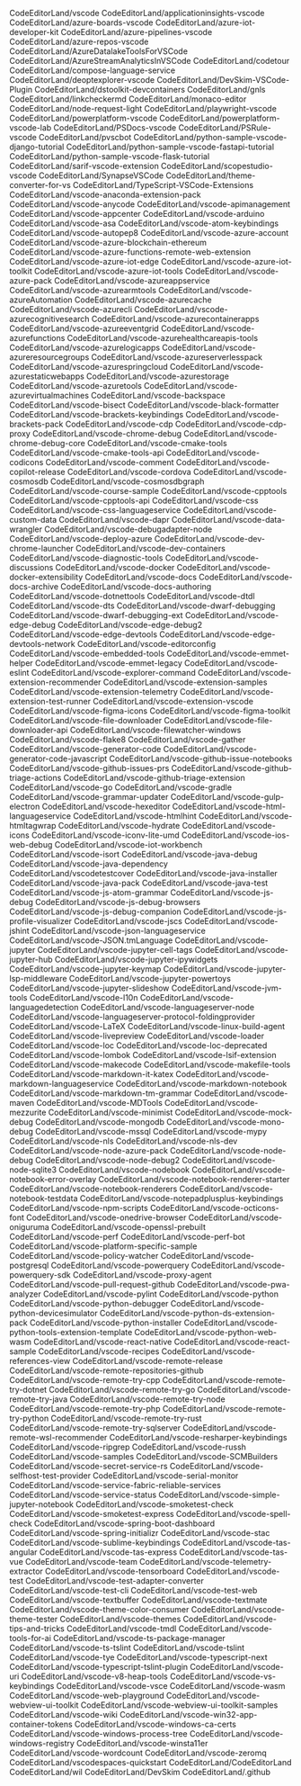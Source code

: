 CodeEditorLand/vscode
CodeEditorLand/applicationinsights-vscode
CodeEditorLand/azure-boards-vscode
CodeEditorLand/azure-iot-developer-kit
CodeEditorLand/azure-pipelines-vscode
CodeEditorLand/azure-repos-vscode
CodeEditorLand/AzureDatalakeToolsForVSCode
CodeEditorLand/AzureStreamAnalyticsInVSCode
CodeEditorLand/codetour
CodeEditorLand/compose-language-service
CodeEditorLand/deoptexplorer-vscode
CodeEditorLand/DevSkim-VSCode-Plugin
CodeEditorLand/dstoolkit-devcontainers
CodeEditorLand/gnls
CodeEditorLand/linkcheckermd
CodeEditorLand/monaco-editor
CodeEditorLand/node-request-light
CodeEditorLand/playwright-vscode
CodeEditorLand/powerplatform-vscode
CodeEditorLand/powerplatform-vscode-lab
CodeEditorLand/PSDocs-vscode
CodeEditorLand/PSRule-vscode
CodeEditorLand/pvscbot
CodeEditorLand/python-sample-vscode-django-tutorial
CodeEditorLand/python-sample-vscode-fastapi-tutorial
CodeEditorLand/python-sample-vscode-flask-tutorial
CodeEditorLand/sarif-vscode-extension
CodeEditorLand/scopestudio-vscode
CodeEditorLand/SynapseVSCode
CodeEditorLand/theme-converter-for-vs
CodeEditorLand/TypeScript-VSCode-Extensions
CodeEditorLand/vscode-anaconda-extension-pack
CodeEditorLand/vscode-anycode
CodeEditorLand/vscode-apimanagement
CodeEditorLand/vscode-appcenter
CodeEditorLand/vscode-arduino
CodeEditorLand/vscode-asa
CodeEditorLand/vscode-atom-keybindings
CodeEditorLand/vscode-autopep8
CodeEditorLand/vscode-azure-account
CodeEditorLand/vscode-azure-blockchain-ethereum
CodeEditorLand/vscode-azure-functions-remote-web-extension
CodeEditorLand/vscode-azure-iot-edge
CodeEditorLand/vscode-azure-iot-toolkit
CodeEditorLand/vscode-azure-iot-tools
CodeEditorLand/vscode-azure-pack
CodeEditorLand/vscode-azureappservice
CodeEditorLand/vscode-azurearmtools
CodeEditorLand/vscode-azureAutomation
CodeEditorLand/vscode-azurecache
CodeEditorLand/vscode-azurecli
CodeEditorLand/vscode-azurecognitivesearch
CodeEditorLand/vscode-azurecontainerapps
CodeEditorLand/vscode-azureeventgrid
CodeEditorLand/vscode-azurefunctions
CodeEditorLand/vscode-azurehealthcareapis-tools
CodeEditorLand/vscode-azurelogicapps
CodeEditorLand/vscode-azureresourcegroups
CodeEditorLand/vscode-azureserverlesspack
CodeEditorLand/vscode-azurespringcloud
CodeEditorLand/vscode-azurestaticwebapps
CodeEditorLand/vscode-azurestorage
CodeEditorLand/vscode-azuretools
CodeEditorLand/vscode-azurevirtualmachines
CodeEditorLand/vscode-backspace
CodeEditorLand/vscode-bisect
CodeEditorLand/vscode-black-formatter
CodeEditorLand/vscode-brackets-keybindings
CodeEditorLand/vscode-brackets-pack
CodeEditorLand/vscode-cdp
CodeEditorLand/vscode-cdp-proxy
CodeEditorLand/vscode-chrome-debug
CodeEditorLand/vscode-chrome-debug-core
CodeEditorLand/vscode-cmake-tools
CodeEditorLand/vscode-cmake-tools-api
CodeEditorLand/vscode-codicons
CodeEditorLand/vscode-comment
CodeEditorLand/vscode-copilot-release
CodeEditorLand/vscode-cordova
CodeEditorLand/vscode-cosmosdb
CodeEditorLand/vscode-cosmosdbgraph
CodeEditorLand/vscode-course-sample
CodeEditorLand/vscode-cpptools
CodeEditorLand/vscode-cpptools-api
CodeEditorLand/vscode-css
CodeEditorLand/vscode-css-languageservice
CodeEditorLand/vscode-custom-data
CodeEditorLand/vscode-dapr
CodeEditorLand/vscode-data-wrangler
CodeEditorLand/vscode-debugadapter-node
CodeEditorLand/vscode-deploy-azure
CodeEditorLand/vscode-dev-chrome-launcher
CodeEditorLand/vscode-dev-containers
CodeEditorLand/vscode-diagnostic-tools
CodeEditorLand/vscode-discussions
CodeEditorLand/vscode-docker
CodeEditorLand/vscode-docker-extensibility
CodeEditorLand/vscode-docs
CodeEditorLand/vscode-docs-archive
CodeEditorLand/vscode-docs-authoring
CodeEditorLand/vscode-dotnettools
CodeEditorLand/vscode-dtdl
CodeEditorLand/vscode-dts
CodeEditorLand/vscode-dwarf-debugging
CodeEditorLand/vscode-dwarf-debugging-ext
CodeEditorLand/vscode-edge-debug
CodeEditorLand/vscode-edge-debug2
CodeEditorLand/vscode-edge-devtools
CodeEditorLand/vscode-edge-devtools-network
CodeEditorLand/vscode-editorconfig
CodeEditorLand/vscode-embedded-tools
CodeEditorLand/vscode-emmet-helper
CodeEditorLand/vscode-emmet-legacy
CodeEditorLand/vscode-eslint
CodeEditorLand/vscode-explorer-command
CodeEditorLand/vscode-extension-recommender
CodeEditorLand/vscode-extension-samples
CodeEditorLand/vscode-extension-telemetry
CodeEditorLand/vscode-extension-test-runner
CodeEditorLand/vscode-extension-vscode
CodeEditorLand/vscode-figma-icons
CodeEditorLand/vscode-figma-toolkit
CodeEditorLand/vscode-file-downloader
CodeEditorLand/vscode-file-downloader-api
CodeEditorLand/vscode-filewatcher-windows
CodeEditorLand/vscode-flake8
CodeEditorLand/vscode-gather
CodeEditorLand/vscode-generator-code
CodeEditorLand/vscode-generator-code-javascript
CodeEditorLand/vscode-github-issue-notebooks
CodeEditorLand/vscode-github-issues-prs
CodeEditorLand/vscode-github-triage-actions
CodeEditorLand/vscode-github-triage-extension
CodeEditorLand/vscode-go
CodeEditorLand/vscode-gradle
CodeEditorLand/vscode-grammar-updater
CodeEditorLand/vscode-gulp-electron
CodeEditorLand/vscode-hexeditor
CodeEditorLand/vscode-html-languageservice
CodeEditorLand/vscode-htmlhint
CodeEditorLand/vscode-htmltagwrap
CodeEditorLand/vscode-hydrate
CodeEditorLand/vscode-icons
CodeEditorLand/vscode-iconv-lite-umd
CodeEditorLand/vscode-ios-web-debug
CodeEditorLand/vscode-iot-workbench
CodeEditorLand/vscode-isort
CodeEditorLand/vscode-java-debug
CodeEditorLand/vscode-java-dependency
CodeEditorLand/vscodetestcover
CodeEditorLand/vscode-java-installer
CodeEditorLand/vscode-java-pack
CodeEditorLand/vscode-java-test
CodeEditorLand/vscode-js-atom-grammar
CodeEditorLand/vscode-js-debug
CodeEditorLand/vscode-js-debug-browsers
CodeEditorLand/vscode-js-debug-companion
CodeEditorLand/vscode-js-profile-visualizer
CodeEditorLand/vscode-jscs
CodeEditorLand/vscode-jshint
CodeEditorLand/vscode-json-languageservice
CodeEditorLand/vscode-JSON.tmLanguage
CodeEditorLand/vscode-jupyter
CodeEditorLand/vscode-jupyter-cell-tags
CodeEditorLand/vscode-jupyter-hub
CodeEditorLand/vscode-jupyter-ipywidgets
CodeEditorLand/vscode-jupyter-keymap
CodeEditorLand/vscode-jupyter-lsp-middleware
CodeEditorLand/vscode-jupyter-powertoys
CodeEditorLand/vscode-jupyter-slideshow
CodeEditorLand/vscode-jvm-tools
CodeEditorLand/vscode-l10n
CodeEditorLand/vscode-languagedetection
CodeEditorLand/vscode-languageserver-node
CodeEditorLand/vscode-languageserver-protocol-foldingprovider
CodeEditorLand/vscode-LaTeX
CodeEditorLand/vscode-linux-build-agent
CodeEditorLand/vscode-livepreview
CodeEditorLand/vscode-loader
CodeEditorLand/vscode-loc
CodeEditorLand/vscode-loc-deprecated
CodeEditorLand/vscode-lombok
CodeEditorLand/vscode-lsif-extension
CodeEditorLand/vscode-makecode
CodeEditorLand/vscode-makefile-tools
CodeEditorLand/vscode-markdown-it-katex
CodeEditorLand/vscode-markdown-languageservice
CodeEditorLand/vscode-markdown-notebook
CodeEditorLand/vscode-markdown-tm-grammar
CodeEditorLand/vscode-maven
CodeEditorLand/vscode-MDTools
CodeEditorLand/vscode-mezzurite
CodeEditorLand/vscode-minimist
CodeEditorLand/vscode-mock-debug
CodeEditorLand/vscode-mongodb
CodeEditorLand/vscode-mono-debug
CodeEditorLand/vscode-mssql
CodeEditorLand/vscode-mypy
CodeEditorLand/vscode-nls
CodeEditorLand/vscode-nls-dev
CodeEditorLand/vscode-node-azure-pack
CodeEditorLand/vscode-node-debug
CodeEditorLand/vscode-node-debug2
CodeEditorLand/vscode-node-sqlite3
CodeEditorLand/vscode-nodebook
CodeEditorLand/vscode-notebook-error-overlay
CodeEditorLand/vscode-notebook-renderer-starter
CodeEditorLand/vscode-notebook-renderers
CodeEditorLand/vscode-notebook-testdata
CodeEditorLand/vscode-notepadplusplus-keybindings
CodeEditorLand/vscode-npm-scripts
CodeEditorLand/vscode-octicons-font
CodeEditorLand/vscode-onedrive-browser
CodeEditorLand/vscode-oniguruma
CodeEditorLand/vscode-openssl-prebuilt
CodeEditorLand/vscode-perf
CodeEditorLand/vscode-perf-bot
CodeEditorLand/vscode-platform-specific-sample
CodeEditorLand/vscode-policy-watcher
CodeEditorLand/vscode-postgresql
CodeEditorLand/vscode-powerquery
CodeEditorLand/vscode-powerquery-sdk
CodeEditorLand/vscode-proxy-agent
CodeEditorLand/vscode-pull-request-github
CodeEditorLand/vscode-pwa-analyzer
CodeEditorLand/vscode-pylint
CodeEditorLand/vscode-python
CodeEditorLand/vscode-python-debugger
CodeEditorLand/vscode-python-devicesimulator
CodeEditorLand/vscode-python-ds-extension-pack
CodeEditorLand/vscode-python-installer
CodeEditorLand/vscode-python-tools-extension-template
CodeEditorLand/vscode-python-web-wasm
CodeEditorLand/vscode-react-native
CodeEditorLand/vscode-react-sample
CodeEditorLand/vscode-recipes
CodeEditorLand/vscode-references-view
CodeEditorLand/vscode-remote-release
CodeEditorLand/vscode-remote-repositories-github
CodeEditorLand/vscode-remote-try-cpp
CodeEditorLand/vscode-remote-try-dotnet
CodeEditorLand/vscode-remote-try-go
CodeEditorLand/vscode-remote-try-java
CodeEditorLand/vscode-remote-try-node
CodeEditorLand/vscode-remote-try-php
CodeEditorLand/vscode-remote-try-python
CodeEditorLand/vscode-remote-try-rust
CodeEditorLand/vscode-remote-try-sqlserver
CodeEditorLand/vscode-remote-wsl-recommender
CodeEditorLand/vscode-resharper-keybindings
CodeEditorLand/vscode-ripgrep
CodeEditorLand/vscode-russh
CodeEditorLand/vscode-samples
CodeEditorLand/vscode-SCMBuilders
CodeEditorLand/vscode-secret-service-rs
CodeEditorLand/vscode-selfhost-test-provider
CodeEditorLand/vscode-serial-monitor
CodeEditorLand/vscode-service-fabric-reliable-services
CodeEditorLand/vscode-service-status
CodeEditorLand/vscode-simple-jupyter-notebook
CodeEditorLand/vscode-smoketest-check
CodeEditorLand/vscode-smoketest-express
CodeEditorLand/vscode-spell-check
CodeEditorLand/vscode-spring-boot-dashboard
CodeEditorLand/vscode-spring-initializr
CodeEditorLand/vscode-stac
CodeEditorLand/vscode-sublime-keybindings
CodeEditorLand/vscode-tas-angular
CodeEditorLand/vscode-tas-express
CodeEditorLand/vscode-tas-vue
CodeEditorLand/vscode-team
CodeEditorLand/vscode-telemetry-extractor
CodeEditorLand/vscode-tensorboard
CodeEditorLand/vscode-test
CodeEditorLand/vscode-test-adapter-converter
CodeEditorLand/vscode-test-cli
CodeEditorLand/vscode-test-web
CodeEditorLand/vscode-textbuffer
CodeEditorLand/vscode-textmate
CodeEditorLand/vscode-theme-color-consumer
CodeEditorLand/vscode-theme-tester
CodeEditorLand/vscode-themes
CodeEditorLand/vscode-tips-and-tricks
CodeEditorLand/vscode-tmdl
CodeEditorLand/vscode-tools-for-ai
CodeEditorLand/vscode-ts-package-manager
CodeEditorLand/vscode-ts-tslint
CodeEditorLand/vscode-tslint
CodeEditorLand/vscode-tye
CodeEditorLand/vscode-typescript-next
CodeEditorLand/vscode-typescript-tslint-plugin
CodeEditorLand/vscode-uri
CodeEditorLand/vscode-v8-heap-tools
CodeEditorLand/vscode-vs-keybindings
CodeEditorLand/vscode-vsce
CodeEditorLand/vscode-wasm
CodeEditorLand/vscode-web-playground
CodeEditorLand/vscode-webview-ui-toolkit
CodeEditorLand/vscode-webview-ui-toolkit-samples
CodeEditorLand/vscode-wiki
CodeEditorLand/vscode-win32-app-container-tokens
CodeEditorLand/vscode-windows-ca-certs
CodeEditorLand/vscode-windows-process-tree
CodeEditorLand/vscode-windows-registry
CodeEditorLand/vscode-winsta11er
CodeEditorLand/vscode-wordcount
CodeEditorLand/vscode-zeromq
CodeEditorLand/vscodespaces-quickstart
CodeEditorLand/CodeEditorLand
CodeEditorLand/wil
CodeEditorLand/DevSkim
CodeEditorLand/.github
